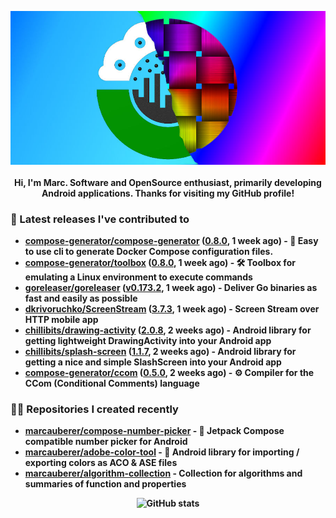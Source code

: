 <p align="center">
	<img src="https://raw.githubusercontent.com/marcauberer/marcauberer/master/images/frontpage-image.jpg">
	<br><br>
	<b>Hi, I'm Marc. Software and OpenSource enthusiast, primarily developing Android applications. Thanks for visiting my GitHub profile!
</p>

### 🚀 Latest releases I've contributed to


- [compose-generator/compose-generator](https://github.com/compose-generator/compose-generator) ([0.8.0](https://github.com/compose-generator/compose-generator/releases/tag/0.8.0), 1 week ago) - 🐳 Easy to use cli to generate Docker Compose configuration files.
- [compose-generator/toolbox](https://github.com/compose-generator/toolbox) ([0.8.0](https://github.com/compose-generator/toolbox/releases/tag/0.8.0), 1 week ago) - 🛠️ Toolbox for emulating a Linux environment to execute commands
- [goreleaser/goreleaser](https://github.com/goreleaser/goreleaser) ([v0.173.2](https://github.com/goreleaser/goreleaser/releases/tag/v0.173.2), 1 week ago) - Deliver Go binaries as fast and easily as possible
- [dkrivoruchko/ScreenStream](https://github.com/dkrivoruchko/ScreenStream) ([3.7.3](https://github.com/dkrivoruchko/ScreenStream/releases/tag/3.7.3), 1 week ago) - Screen Stream over HTTP mobile app
- [chillibits/drawing-activity](https://github.com/chillibits/drawing-activity) ([2.0.8](https://github.com/chillibits/drawing-activity/releases/tag/2.0.8), 2 weeks ago) - Android library for getting lightweight DrawingActivity into your Android app
- [chillibits/splash-screen](https://github.com/chillibits/splash-screen) ([1.1.7](https://github.com/chillibits/splash-screen/releases/tag/1.1.7), 2 weeks ago) - Android library for getting a nice and simple SlashScreen into your Android app
- [compose-generator/ccom](https://github.com/compose-generator/ccom) ([0.5.0](https://github.com/compose-generator/ccom/releases/tag/0.5.0), 2 weeks ago) - ⚙️ Compiler for the CCom (Conditional Comments) language

### 👨‍💻 Repositories I created recently
- [marcauberer/compose-number-picker](https://github.com/marcauberer/compose-number-picker) - 🔢 Jetpack Compose compatible number picker for Android
- [marcauberer/adobe-color-tool](https://github.com/marcauberer/adobe-color-tool) - 🎨 Android library for importing / exporting colors as ACO &amp; ASE files
- [marcauberer/algorithm-collection](https://github.com/marcauberer/algorithm-collection) - Collection for algorithms and summaries of function and properties

<p align="center">
	<img src="https://github-readme-stats.vercel.app/api?username=marcauberer&show_icons=true&theme=dark" alt="GitHub stats">
</p>
